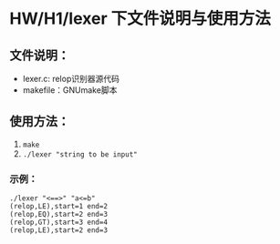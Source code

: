 # HW/H1/lexer 下文件说明与使用方法

## 文件说明：

* lexer.c: relop识别器源代码
* makefile：GNUmake脚本

## 使用方法：

1. `make`
2. `./lexer "string to be input"`

### 示例：

```shell
./lexer "<==>" "a<=b"
(relop,LE),start=1 end=2
(relop,EQ),start=2 end=3
(relop,GT),start=3 end=4
(relop,LE),start=2 end=3

```

